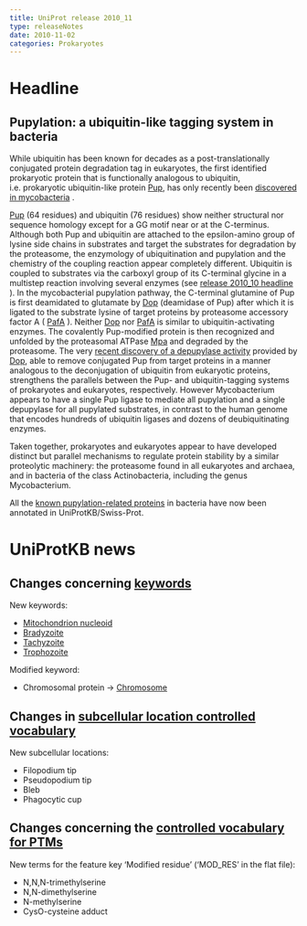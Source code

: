 ```yaml
---
title: UniProt release 2010_11
type: releaseNotes
date: 2010-11-02
categories: Prokaryotes
---
```


# Headline

## Pupylation: a ubiquitin-like tagging system in bacteria

While ubiquitin has been known for decades as a post-translationally conjugated protein degradation tag in eukaryotes, the first identified prokaryotic protein that is functionally analogous to ubiquitin, i.e. prokaryotic ubiquitin-like protein [Pup](http://www.uniprot.org/uniprotkb/O33246), has only recently been [discovered in mycobacteria](http://www.ncbi.nlm.nih.gov/pubmed/18832610,19028679) .

[Pup](http://www.uniprot.org/uniprotkb/O33246) (64 residues) and ubiquitin (76 residues) show neither structural nor sequence homology except for a GG motif near or at the C-terminus. Although both Pup and ubiquitin are attached to the epsilon-amino group of lysine side chains in substrates and target the substrates for degradation by the proteasome, the enzymology of ubiquitination and pupylation and the chemistry of the coupling reaction appear completely different. Ubiquitin is coupled to substrates via the carboxyl group of its C-terminal glycine in a multistep reaction involving several enzymes (see [release 2010_10 headline](http://www.uniprot.org/release-notes/2010-10-05-release) ). In the mycobacterial pupylation pathway, the C-terminal glutamine of Pup is first deamidated to glutamate by [Dop](http://www.uniprot.org/uniprotkb/O33247) (deamidase of Pup) after which it is ligated to the substrate lysine of target proteins by proteasome accessory factor A ( [PafA](http://www.uniprot.org/uniprotkb/P64943) ). Neither [Dop](http://www.uniprot.org/uniprotkb/O33247) nor [PafA](http://www.uniprot.org/uniprotkb/P64943) is similar to ubiquitin-activating enzymes. The covalently Pup-modified protein is then recognized and unfolded by the proteasomal ATPase [Mpa](http://www.uniprot.org/uniprotkb/P63345) and degraded by the proteasome. The very [recent discovery of a depupylase activity](http://www.ncbi.nlm.nih.gov/pubmed/20705495) provided by [Dop](http://www.uniprot.org/uniprotkb/O33247), able to remove conjugated Pup from target proteins in a manner analogous to the deconjugation of ubiquitin from eukaryotic proteins, strengthens the parallels between the Pup- and ubiquitin-tagging systems of prokaryotes and eukaryotes, respectively. However Mycobacterium appears to have a single Pup ligase to mediate all pupylation and a single depupylase for all pupylated substrates, in contrast to the human genome that encodes hundreds of ubiquitin ligases and dozens of deubiquitinating enzymes.

Taken together, prokaryotes and eukaryotes appear to have developed distinct but parallel mechanisms to regulate protein stability by a similar proteolytic machinery: the proteasome found in all eukaryotes and archaea, and in bacteria of the class Actinobacteria, including the genus Mycobacterium.

All the [known pupylation-related proteins](http://www.uniprot.org/uniprotkb?query=keyword:833+AND+reviewed:yes+AND+taxonomy_id:2) in bacteria have now been annotated in UniProtKB/Swiss-Prot.

# UniProtKB news

## Changes concerning [keywords](https://ftp.uniprot.org/pub/databases/uniprot/current_release/knowledgebase/complete/docs/?keywlist)

New keywords:

- [Mitochondrion nucleoid](http://www.uniprot.org/keywords/KW-1135)
- [Bradyzoite](http://www.uniprot.org/keywords/KW-1136)
- [Tachyzoite](http://www.uniprot.org/keywords/KW-1137)
- [Trophozoite](http://www.uniprot.org/keywords/KW-1138)

Modified keyword:

- Chromosomal protein -&gt; [Chromosome](http://www.uniprot.org/keywords/KW-0158)

## Changes in [subcellular location controlled vocabulary](https://ftp.uniprot.org/pub/databases/uniprot/current_release/knowledgebase/complete/docs/?subcell)

New subcellular locations:

- Filopodium tip
- Pseudopodium tip
- Bleb
- Phagocytic cup

## Changes concerning the [controlled vocabulary for PTMs](https://ftp.uniprot.org/pub/databases/uniprot/current_release/knowledgebase/complete/docs/ptmlist)

New terms for the feature key ‘Modified residue’ (‘MOD_RES’ in the flat file):

- N,N,N-trimethylserine
- N,N-dimethylserine
- N-methylserine
- CysO-cysteine adduct
